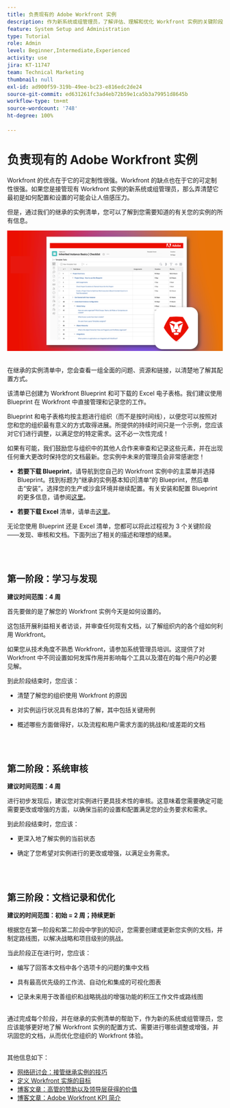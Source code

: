 ```yaml
---
title: 负责现有的 Adobe Workfront 实例
description: 作为新系统或组管理员，了解评估、理解和优化 Workfront 实例的关键阶段。
feature: System Setup and Administration
type: Tutorial
role: Admin
level: Beginner,Intermediate,Experienced
activity: use
jira: KT-11747
team: Technical Marketing
thumbnail: null
exl-id: ad900f59-319b-49ee-bc23-e816edc2de24
source-git-commit: ed631261fc3ad4eb72b59e1ca5b3a79951d8645b
workflow-type: tm+mt
source-wordcount: '748'
ht-degree: 100%

---
```


# 负责现有的 Adobe Workfront 实例

Workfront 的优点在于它的可定制性很强。Workfront 的缺点也在于它的可定制性很强。如果您是接管现有 Workfront 实例的新系统或组管理员，那么弄清楚它最初是如何配置和设置的可能会让人倍感压力。

但是，通过我们的继承的实例清单，您可以了解到您需要知道的有关您的实例的所有信息。

![继承的实例清单图像](assets/wf-inherited-instance-image.png)
<br></br>

在继承的实例清单中，您会查看一组全面的问题、资源和链接，以清楚地了解其配置方式。

该清单已创建为 Workfront Blueprint 和可下载的 Excel 电子表格。我们建议使用 Blueprint 在 Workfront 中直接管理和记录您的工作。

Blueprint 和电子表格均按主题进行组织（而不是按时间线），以便您可以按照对您和您的组织最有意义的方式取得进展。所提供的持续时间只是一个示例，您应该对它们进行调整，以满足您的特定需求。这不必一次性完成！

如果有可能，我们鼓励您与组织中的其他人合作来审查和记录这些元素，并在出现任何重大更改时保持您的文档最新。您实例中未来的管理员会非常感谢您！

* <b>若要下载 Blueprint</b>，请导航到您自己的 Workfront 实例中的主菜单并选择 Blueprint。找到标题为“继承的实例基本知识|清单”的 Blueprint，然后单击“安装”。选择您的生产或沙盒环境并继续配置。有关安装和配置 Blueprint 的更多信息，请参阅[这里](https://experienceleague.adobe.com/docs/workfront/using/administration-and-setup/blueprints/blueprints-install.html?lang=zh-Hans)。

* <b>若要下载 Excel </b>清单，请单击[这里](assets/adobe-workfront-system-admin-playbook-inherited-instance.xlsx)。

无论您使用 Blueprint 还是 Excel 清单，您都可以将此过程视为 3 个关键阶段——发现、审核和文档。下面列出了相关的描述和理想的结果。

<br>
</br>

## 第一阶段：学习与发现

<b>建议时间范围：4 周</b>

首先要做的是了解您的 Workfront 实例今天是如何设置的。

这包括开展利益相关者访谈，并审查任何现有文档，以了解组织内的各个组如何利用 Workfront。

如果您从技术角度不熟悉 Workfront，请参加系统管理员培训。这提供了对 Workfront 中不同设置如何发挥作用并影响每个工具以及潜在的每个用户的必要见解。

到此阶段结束时，您应该：

* 清楚了解您的组织使用 Workfront 的原因

* 对实例运行状况具有总体的了解，其中包括关键用例

* 概述哪些方面做得好，以及流程和用户需求方面的挑战和/或差距的文档
<br>
</br>

## 第二阶段：系统审核

<b>建议时间范围：4 周</b>

进行初步发现后，建议您对实例进行更具技术性的审核。这意味着您需要确定可能需要更改或增强的方面，以确保当前的设置和配置满足您的业务要求和需求。

到此阶段结束时，您应该：

* 更深入地了解实例的当前状态

* 确定了您希望对实例进行的更改或增强，以满足业务需求。
<br>
</br>

## 第三阶段：文档记录和优化

<b>建议的时间范围：初始 = 2 周；持续更新</b>

根据您在第一阶段和第二阶段中学到的知识，您需要创建或更新您实例的文档，并制定路线图，以解决战略和项目级别的挑战。

当此阶段正在进行时，您应该：

* 编写了回答本文档中各个选项卡的问题的集中文档

* 具有最高优先级的工作流、自动化和集成的可视化图表

* 记录未来用于改善组织和战略挑战的增强功能的积压工作文件或路线图

<br>
通过完成每个阶段，并在继承的实例清单的帮助下，作为新的系统或组管理员，您应该能够更好地了解 Workfront 实例的配置方式、需要进行哪些调整或增强，并巩固您的文档，从而优化您组织的 Workfront 体验。

<br>
</br>

其他信息如下：
* [网络研讨会：接管继承实例的技巧](https://experienceleaguecommunities.adobe.com/t5/workfront-discussions/webinar-system-admin-essentials-tips-for-taking-over-an-existing/td-p/571873)
* [定义 Workfront 实施的目标](https://experienceleague.adobe.com/docs/workfront/using/administration-and-setup/get-started-administration/define-wf-goals-objectives.html?lang=zh-Hans)
* [博客文章：高管的赞助以及领导层获得的价值](https://experienceleaguecommunities.adobe.com/t5/workfront-blogs/customer-success-tips-executive-sponsorship-and-value-to/ba-p/518353)
* [博客文章：Adobe Workfront KPI 简介](https://experienceleaguecommunities.adobe.com/t5/workfront-blogs/kpi-dashboards-in-the-new-workfront-experience-introduction-to/ba-p/549001)
